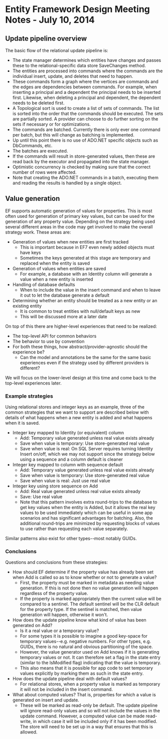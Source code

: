 # Entity Framework Design Meeting Notes - July 10, 2014

## Update pipeline overview

The basic flow of the relational update pipeline is:
- The state manager determines which entities have changes and passes these to the relational-specific data store SaveChanges method.
- The entities are processed into commands where the commands are the individual insert, update, and deletes that need to happen.
- These commands form a graph where the vertices are commands and the edges are dependencies between commands. For example, when inserting a principal and a dependent the principal needs to be inserted first. Likewise, when deleting a principal and dependent, the dependent needs to be deleted first.
- A Topological sort is used to create a list of sets of commands. The list is sorted into the order that the commands should be executed. The sets are partially sorted. A provider can choose to do further sorting on the sets if necessary or for optimizations.
- The commands are batched. Currently there is only ever one command per batch, but this will change as batching is implemented.
- Up until this point there is no use of ADO.NET specific objects such as DbCommands, etc.
- The batches are executed.
- If the commands will result in store-generated values, then these are read back by the executor and propagated into the state manager.
- Optimistic concurrency is checked by making sure that the correct number of rows were affected.
- Note that creating the ADO.NET commands in a batch, executing them and reading the results is handled by a single object.

## Value generation

EF supports automatic generation of values for properties. This is most often used for generation of primary key values, but can be used for the generation of any property value. Depending on the strategy being used several different areas in the code may get involved to make the overall strategy work. These areas are:
- Generation of values when new entities are first tracked
  - This is important because in EF7 even newly added objects must have keys
  - Sometimes the keys generated at this stage are temporary and replaced when the entity is saved
- Generation of values when entities are saved
  - For example, a database with an Identity column will generate a value when a new entity is inserted
- Handling of database defaults
  - When to include the value in the insert command and when to leave it out to let the database generate a default
- Determining whether an entity should be treated as a new entity or an existing entity
  - It is common to treat entities with null/default keys as new
  - This will be discussed more at a later date

On top of this there are higher-level experiences that need to be realized:
 - The top-level API for common behaviors
 - The behavior to use by convention
 - For both these things, how abstract/provider-agnostic should the experience be?
   - Can the model and annotations be the same for the same basic experiences even if the strategy used by different providers is different?

We will focus on the lower-level design at this time and come back to the top-level experiences later.

### Example strategies

Using relational stores and integer keys as an example, three of the common strategies that we want to support are described below with details of what happens when a new entity is added and what happens when it is saved.
 
 - Integer key mapped to Identity (or equivalent) column
   - Add: Temporary value generated unless real value exists already
   - Save when value is temporary: Use store-generated real value
   - Save when value is real: On SQL Server requires turning Identity Insert on/off, which we may not support since the strategy below using a sequence and a column default is cleaner
 - Integer key mapped to column with sequence default
   - Add: Temporary value generated unless real value exists already
   - Save when value is temporary: Use store-generated real value
   - Save when value is real: Just use real value
 - Integer key using store sequence on Add
   - Add: Real value generated unless real value exists already
   - Save: Use real value
   - Note that this pattern involves extra round-trips to the database to get key values when the entity is Added, but it allows the real key values to be used immediately which can be useful in some app scenarios and has significant advantages for batching. Also, the additional round-trips are minimized by requesting blocks of values to use rather than requesting each value separately.

Similar patterns also exist for other types--most notably GUIDs.

### Conclusions

Questions and conclusions from these strategies:
- How should EF determine if the property value has already been set when Add is called so as to know whether or not to generate a value?
  - First, the property must be marked in metadata as needing value generation. If this is not done then no value generation will happen regardless of the property value.
  - If the property is marked appropriately then the current value will be compared to a sentinel. The default sentinel will be the CLR default for the property type. If the sentinel is matched, then value generation will happen, otherwise it won't.
- How does the update pipeline know what kind of value has been generated on Add?
  - Is it a real value or a temporary value?
  - For some types it is possible to imagine a good key-space for temporary values--e.g. negative numbers. For other types, e.g. GUIDs, there is no natural and obvious partitioning of the space.
  - However, the value generator used on Add knows if it is generating temporary values or not. It can therefore set a flag in the state entry (similar to the IsModified flag) indicating that the value is temporary.
  - This also means that it is possible for app code to set temporary values explicitly by marking them as such in the state entry.
- How does the update pipeline deal with default values?
  - For relational stores, when a property value is marked as temporary it will not be included in the insert command.
- What about computed values? That is, properties for which a value is generated on insert and update.
  - These will be marked as read-only be default. The update pipeline will ignore read-only values and so will not include the values in the update command. However, a computed value can be made read-write, in which case it will be included only if it has been modified. The store will need to be set up in a way that ensures that this is allowed.
